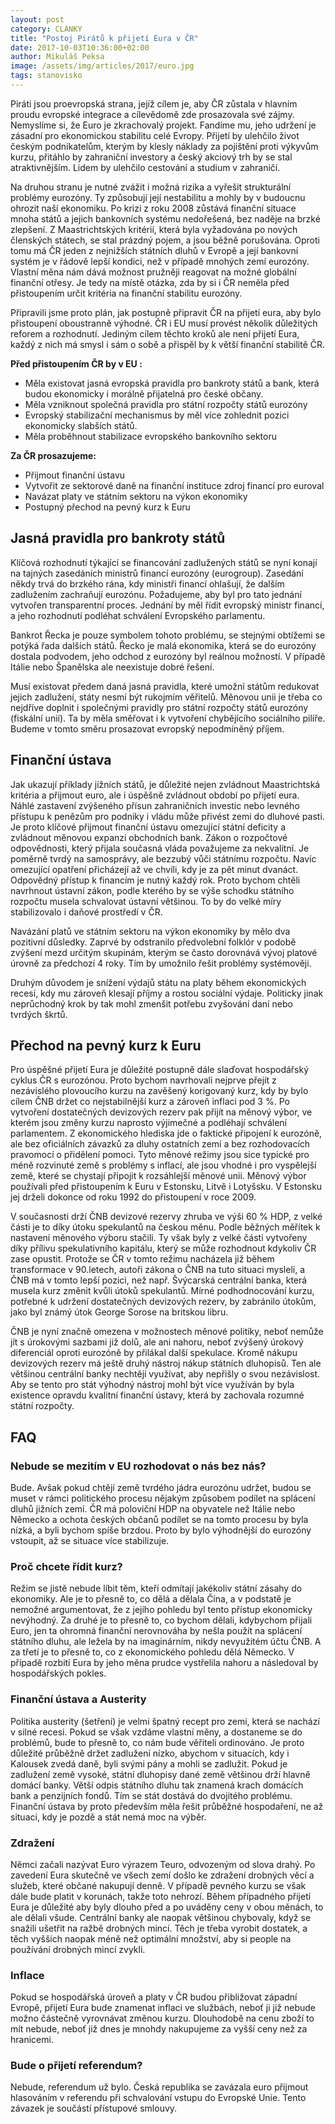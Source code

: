 ```yaml
---
layout: post
category: CLANKY
title: "Postoj Pirátů k přijetí Eura v ČR"
date: 2017-10-03T10:36:00+02:00
author: Mikuláš Peksa
image: /assets/img/articles/2017/euro.jpg
tags: stanovisko
---
```

 
Piráti jsou proevropská strana, jejíž cílem je, aby ČR zůstala v hlavním proudu evropské
integrace a cílevědomě zde prosazovala své zájmy. Nemyslíme si, že Euro je zkrachovalý
projekt. Fandíme mu, jeho udržení je zásadní pro ekonomickou stabilitu celé Evropy. Přijetí by
ulehčilo život českým podnikatelům, kterým by klesly náklady za pojištění proti výkyvům kurzu,
přitáhlo by zahraniční investory a český akciový trh by se stal atraktivnějším. Lidem by ulehčilo
cestování a studium v zahraničí.

Na druhou stranu je nutné zvážit i možná rizika a vyřešit strukturální problémy eurozóny. Ty
způsobují její nestabilitu a mohly by v budoucnu ohrozit naší ekonomiku. Po krizi z roku 2008
zůstává finanční situace mnoha států a jejich bankovních systému nedořešená, bez naděje na
brzké zlepšení. Z Maastrichtských kritérií, která byla vyžadována po nových členských státech,
se stal prázdný pojem, a jsou běžně porušována. Oproti tomu má ČR jeden z nejnižších
státních dluhů v Evropě a její bankovní systém je v řádově lepší kondici, než v případě
mnohých zemí eurozóny. Vlastní měna nám dává možnost pružněji reagovat na možné
globální finanční otřesy. Je tedy na místě otázka, zda by si i ČR neměla před přistoupením
určit kritéria na finanční stabilitu eurozóny.

Připravili jsme proto plán, jak postupně připravit ČR na přijetí eura, aby bylo přistoupení
oboustranně výhodné. ČR i EU musí provést několik důležitých reforem a rozhodnutí. Jediným
cílem těchto kroků ale není přijetí Eura, každý z nich má smysl i sám o sobě a přispěl by k
větší finanční stabilitě ČR.

**Před přistoupením ČR by v EU :**
* Měla existovat jasná evropská pravidla pro bankroty států a bank, která budou
ekonomicky i morálně přijatelná pro české občany.
* Měla vzniknout společná pravidla pro státní rozpočty států eurozóny
* Evropský stabilizační mechanismus by měl více zohlednit pozici ekonomicky slabších
států.
* Měla proběhnout stabilizace evropského bankovního sektoru

**Za ČR prosazujeme:**
* Přijmout finanční ústavu
* Vytvořit ze sektorové daně na finanční instituce zdroj financí pro euroval
* Navázat platy ve státním sektoru na výkon ekonomiky
* Postupný přechod na pevný kurz k Euru

## Jasná pravidla pro bankroty států

Klíčová rozhodnutí týkající se financování zadlužených států se nyní konají na tajných
zasedáních ministrů financí eurozóny (eurogroup). Zasedání někdy trvá do brzkého rána, kdy
ministři financí ohlašují, že dalším zadlužením zachraňují eurozónu. Požadujeme, aby byl pro
tato jednání vytvořen transparentní proces. Jednání by měl řídit evropský ministr financí, a
jeho rozhodnutí podléhat schválení Evropského parlamentu.

Bankrot Řecka je pouze symbolem tohoto problému, se stejnými obtížemi se potýká řada
dalších států. Řecko je malá ekonomika, která se do eurozóny dostala podvodem, jeho odchod
z eurozóny byl reálnou možností. V případě Itálie nebo Španělska ale neexistuje dobré řešení.

Musí existovat předem daná jasná pravidla, které umožní státům redukovat jejich zadlužení,
státy nesmí být rukojmím věřitelů. Měnovou unii je třeba co nejdříve doplnit i společnými
pravidly pro státní rozpočty států eurozóny (fiskální unií). Ta by měla směřovat i k vytvoření 
chybějícího sociálního pilíře. Budeme v tomto směru prosazovat evropský nepodmíněný
příjem.

## Finanční ústava

Jak ukazují příklady jižních států, je důležité nejen zvládnout Maastrichtská kritéria a přijmout
euro, ale i úspěšně zvládnout období po přijetí eura. Náhlé zastavení zvýšeného přísun
zahraničních investic nebo levného přístupu k penězům pro podniky i vládu může přivést zemi
do dluhové pasti. Je proto klíčové přijmout finanční ústavu omezující státní deficity a zvládnout
měnovou expanzi obchodních bank. Zákon o rozpočtové odpovědnosti, který přijala současná
vláda považujeme za nekvalitní. Je poměrně tvrdý na samosprávy, ale bezzubý vůči státnímu
rozpočtu. Navíc omezující opatření přicházejí až ve chvíli, kdy je za pět minut dvanáct.
Odpovědný přístup k financím je nutný každý rok. Proto bychom chtěli navrhnout ústavní
zákon, podle kterého by se výše schodku státního rozpočtu musela schvalovat ústavní
většinou. To by do velké míry stabilizovalo i daňové prostředí v ČR.

Navázání platů ve státním sektoru na výkon ekonomiky by mělo dva pozitivní důsledky.
Zaprvé by odstranilo předvolební folklór v podobě zvýšení mezd určitým skupinám, kterým se
často dorovnává vývoj platové úrovně za předchozí 4 roky. Tím by umožnilo řešit problémy
systémověji.

Druhým důvodem je snížení výdajů státu na platy během ekonomických recesí, kdy mu
zároveň klesají příjmy a rostou sociální výdaje. Politicky jinak neprůchodný krok by tak mohl
zmenšit potřebu zvyšování daní nebo tvrdých škrtů.

## Přechod na pevný kurz k Euru

Pro úspěšné přijetí Eura je důležité postupně dále slaďovat hospodářský cyklus ČR s
eurozónou. Proto bychom navrhovali nejprve přejít z nezávislého plovoucího kurzu na
zavěšený korigovaný kurz, kdy by bylo cílem ČNB držet co nejstabilnější kurz a zároveň inflaci
pod 3 %. Po vytvoření dostatečných devizových rezerv pak přijít na měnový výbor, ve
kterém jsou změny kurzu naprosto výjimečné a podléhají schválení parlamentem. Z
ekonomického hlediska jde o faktické připojení k eurozóně, ale bez oficiálních závazků za
dluhy ostatních zemí a bez rozhodovacích pravomocí o přidělení pomoci. Tyto měnové
režimy jsou sice typické pro méně rozvinuté země s problémy s inflací, ale jsou vhodné i pro
vyspělejší země, které se chystají připojit k rozsáhlejší měnové unii. Měnový výbor používali
před přistoupením k Euru v Estonsku, Litvě i Lotyšsku. V Estonsku jej drželi dokonce od roku
1992 do přistoupení v roce 2009.

V současnosti drží ČNB devizové rezervy zhruba ve výši 60 % HDP, z velké části je to
díky útoku spekulantů na českou měnu. Podle běžných měřítek k nastavení měnového výboru
stačili. Ty však byly z velké části vytvořeny díky přílivu spekulativního kapitálu, který se může
rozhodnout kdykoliv ČR zase opustit. Protože se ČR v tomto režimu nacházela již během
transformace v 90.letech, autoři zákona o ČNB na tuto situaci mysleli, a ČNB má v tomto lepší
pozici, než např. Švýcarská centrální banka, která musela kurz změnit kvůli útoků spekulantů.
Mírné podhodnocování kurzu, potřebné k udržení dostatečných devizových rezerv, by
zabránilo útokům, jako byl známý útok George Sorose na britskou libru.

ČNB je nyní značně omezena v možnostech měnové politiky, neboť nemůže jít s úrokovými
sazbami již dolů, ale ani nahoru, neboť zvýšený úrokový diferenciál oproti eurozóně by přilákal
další spekulace. Kromě nákupu devizových rezerv má ještě druhý nástroj nákup státních
dluhopisů. Ten ale většinou centrální banky nechtějí využívat, aby nepřišly o svou nezávislost.
Aby se tento pro stát výhodný nástroj mohl být více využíván by byla existence opravdu kvalitní
finanční ústavy, která by zachovala rozumné státní rozpočty.

## FAQ

### Nebude se mezitím v EU rozhodovat o nás bez nás?

Bude. Avšak pokud chtějí země tvrdého jádra eurozónu udržet, budou se muset v rámci
politického procesu nějakým způsobem podílet na splácení dluhů jižních zemí. ČR má
poloviční HDP na obyvatele než Itálie nebo Německo a ochota českých občanů podílet se na
tomto procesu by byla nízká, a byli bychom spíše brzdou. Proto by bylo výhodnější do
eurozóny vstoupit, až se situace více stabilizuje.

### Proč chcete řídit kurz?

Režim se jistě nebude líbit těm, kteří odmítají jakékoliv státní zásahy do ekonomiky. Ale je to
přesně to, co dělá a dělala Čína, a v podstatě je nemožné argumentovat, že z jejího pohledu
byl tento přístup ekonomicky nevýhodný. Za druhé je to přesně to, co bychom dělali,
kdybychom přijali Euro, jen ta ohromná finanční nerovnováha by nešla použít na splácení
státního dluhu, ale ležela by na imaginárním, nikdy nevyužitém účtu ČNB. A za třetí je to
přesně to, co z ekonomického pohledu dělá Německo. V případě rozbití Eura by jeho měna
prudce vystřelila nahoru a následoval by hospodářských pokles.

### Finanční ústava a Austerity

Politika austerity (šetření) je velmi špatný recept pro zemi, která se nachází v silné
recesi. Pokud se však vzdáme vlastní měny, a dostaneme se do problémů, bude to přesně
to, co nám bude věřiteli ordinováno. Je proto důležité průběžně držet zadlužení nízko,
abychom v situacích, kdy i Kalousek zvedá daně, byli svými pány a mohli se zadlužit. Pokud
je zadlužení země vysoké, státní dluhopisy dané země většinou drží hlavně domácí banky.
Větší odpis státního dluhu tak znamená krach domácích bank a penzijních fondů. Tím se stát
dostává do dvojitého problému. Finanční ústava by proto především měla řešit průběžné
hospodaření, ne až situaci, kdy je pozdě a stát nemá moc na výběr.

### Zdražení

Němci začali nazývat Euro výrazem Teuro, odvozeným od slova drahý. Po zavedení Eura
skutečně ve všech zemí došlo ke zdražení drobných věcí a služeb, které občané nakupují
denně. V případě pevného kurzu se však dále bude platit v korunách, takže toto nehrozí.
Během případného přijetí Eura je důležité aby byly dlouho před a po uváděny ceny v obou
měnách, to ale dělali všude. Centrální banky ale naopak většinou chybovaly, když se snažili
ušetřit na ražbě drobných mincí. Těch je třeba vyrobit dostatek, a těch vyšších naopak méně
než optimální množství, aby si people na používání drobných mincí zvykli.

### Inflace

Pokud se hospodářská úroveň a platy v ČR budou přibližovat západní Evropě, přijetí Eura
bude znamenat inflaci ve službách, neboť ji již nebude možno částečně vyrovnávat změnou
kurzu. Dlouhodobě na cenu zboží to mít nebude, neboť již dnes je mnohdy nakupujeme za
vyšší ceny než za hranicemi.

### Bude o přijetí referendum?

Nebude, referendum už bylo. Česká republika se zavázala euro přijmout hlasováním
v referendu při schvalování vstupu do Evropské Unie. Tento závazek je součástí přístupové
smlouvy.
